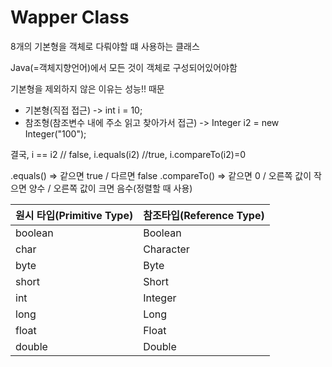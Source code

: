 # Wapper Class

8개의 기본형을 객체로 다뤄야할 떄 사용하는 클래스

Java(=객체지향언어)에서 모든 것이 객체로 구성되어있어야함

기본형을 제외하지 않은 이유는 성능!! 때문

- 기본형(직접 접근) -> int i = 10;
- 참조형(참조변수 내에 주소 읽고 찾아가서 접근) -> Integer i2 = new Integer("100");

결국, i == i2 // false, i.equals(i2) //true, i.compareTo(i2)=0

.equals() => 같으면 true / 다르면 false
.compareTo() => 같으면 0 / 오른쪽 값이 작으면 양수 / 오른쪽 값이 크면 음수(정렬할 때 사용)

| 원시 타입(Primitive Type) | 참조타입(Reference Type) |
| ------------------------- | ------------------------ |
| boolean                   | Boolean                  |
| char                      | Character                |
| byte                      | Byte                     |
| short                     | Short                    |
| int                       | Integer                  |
| long                      | Long                     |
| float                     | Float                    |
| double                    | Double                   |
